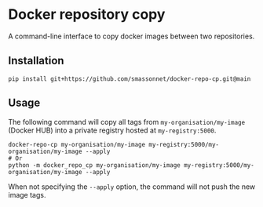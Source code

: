 # Docker repository copy

A command-line interface to copy docker images between two repositories.

## Installation

```shell
pip install git+https://github.com/smassonnet/docker-repo-cp.git@main
```

## Usage

The following command will copy all tags from `my-organisation/my-image` (Docker HUB)
into a private registry hosted at `my-registry:5000`.

```shell
docker-repo-cp my-organisation/my-image my-registry:5000/my-organisation/my-image --apply
# Or
python -m docker_repo_cp my-organisation/my-image my-registry:5000/my-organisation/my-image --apply
```

When not specifying the `--apply` option, the command will not push the new image tags.
